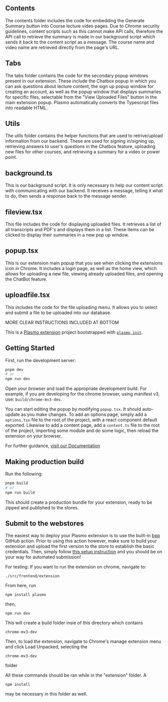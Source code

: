 ## Contents

The contents folder includes the code for embedding the Generate Summary button into Course lecture video pages. Due to Chrome security guidelines, content scripts such as this cannot make API calls, therefore the API call to retrieve the summary is made in our background script which sends it back to the content script as a message. The course name and video name are retrieved directly from the page's URL.

## Tabs

The tabs folder contains the code for the secondary popup windows present in our extension. These include the Chatbox popup in which you can ask questions about lecture content, the sign up popup window for creating an account, as well as the popup window that displays summaries for specific files, selectable from the "View Uploaded Files" button in the main extension popup. Plasmo automatically converts the Typescript files into readable HTML.

## Utils

The utils folder contains the helper functions that are used to retrive/upload information from our backend. These are used for signing in/signing up, retrieving answers to user's questions in the Chatbox feature, uploading new files for other courses, and retrieving a summary for a video or power point.

## background.ts

This is our background script. It is only necessary to help our content script with communicating with our backend. It receives a message, telling it what to do, then sends a response back to the message sender.

## fileview.tsx

This file includes the code for displaying uploaded files. It retrieves a list of all transcripts and PDF's and displays them in a list. These items can be clicked to display their summaries in a new pop up window.

## popup.tsx

This is our extension main popup that you see when clicking the extensions icon in Chrome. It includes a login page, as well as the home view, which allows for uploading a new file, viewing already uploaded files, and opening the ChatBot feature.

## uploadfile.tsx

This includes the code for the file uploading menu. It allows you to select and submit a file to be uploaded into our database.












MORE CLEAR INSTRUCTIONS INCLUDED AT BOTTOM

This is a [Plasmo extension](https://docs.plasmo.com/) project bootstrapped with [`plasmo init`](https://www.npmjs.com/package/plasmo).

## Getting Started

First, run the development server:

```bash
pnpm dev
# or
npm run dev
```

Open your browser and load the appropriate development build. For example, if you are developing for the chrome browser, using manifest v3, use: `build/chrome-mv3-dev`.

You can start editing the popup by modifying `popup.tsx`. It should auto-update as you make changes. To add an options page, simply add a `options.tsx` file to the root of the project, with a react component default exported. Likewise to add a content page, add a `content.ts` file to the root of the project, importing some module and do some logic, then reload the extension on your browser.

For further guidance, [visit our Documentation](https://docs.plasmo.com/)

## Making production build

Run the following:

```bash
pnpm build
# or
npm run build
```

This should create a production bundle for your extension, ready to be zipped and published to the stores.

## Submit to the webstores

The easiest way to deploy your Plasmo extension is to use the built-in [bpp](https://bpp.browser.market) GitHub action. Prior to using this action however, make sure to build your extension and upload the first version to the store to establish the basic credentials. Then, simply follow [this setup instruction](https://docs.plasmo.com/framework/workflows/submit) and you should be on your way for automated submission!



For testing: If you want to run the extension on chrome, navigate to:
```
./src/frontend/extension
```
From here, run 
```
npm install plasmo
```
then,

```
npm run dev
```
This will create a build folder insie of this directory which contains
```
chrome-mv3-dev
```
Then, to load the extension, navigate to Chrome's manage extension menu and click Load Unpacked, selecting the 
```
chrome-mv3-dev
```
folder

All these commands should be ran while in the "extension" folder. A 
```
npm install
```
may be necessary in this folder as well.
